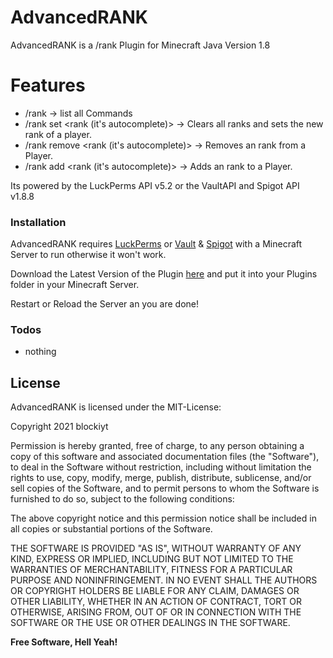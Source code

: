 # AdvancedRANK
AdvancedRANK is a /rank Plugin for Minecraft Java Version 1.8

# Features

  - /rank -> list all Commands
  - /rank set <player> <rank (it's autocomplete)> -> Clears all ranks and sets the new rank of a player.
  - /rank remove <player> <rank (it's autocomplete)> -> Removes an rank from a Player.
  - /rank add <player> <rank (it's autocomplete)> -> Adds an rank to a Player.

Its powered by the LuckPerms API v5.2 or the VaultAPI and Spigot API v1.8.8


### Installation

AdvancedRANK requires [LuckPerms](https://luckperms.net) or [Vault](https://www.spigotmc.org/resources/vault.34315/) & [Spigot](https://www.spigotmc.org/)  with a Minecraft Server to run otherwise it won't work.

Download the Latest Version of the Plugin [here](https://github.com/blockiyt/advancedrank/releases) and put it into your Plugins folder in your Minecraft Server.

Restart or Reload the Server an you are done!

### Todos

 - nothing


License
----

AdvancedRANK is licensed under the MIT-License:

Copyright 2021 blockiyt

Permission is hereby granted, free of charge, to any person obtaining a copy of this software and associated documentation files (the "Software"), to deal in the Software without restriction, including without limitation the rights to use, copy, modify, merge, publish, distribute, sublicense, and/or sell copies of the Software, and to permit persons to whom the Software is furnished to do so, subject to the following conditions:

The above copyright notice and this permission notice shall be included in all copies or substantial portions of the Software.

THE SOFTWARE IS PROVIDED "AS IS", WITHOUT WARRANTY OF ANY KIND, EXPRESS OR IMPLIED, INCLUDING BUT NOT LIMITED TO THE WARRANTIES OF MERCHANTABILITY, FITNESS FOR A PARTICULAR PURPOSE AND NONINFRINGEMENT. IN NO EVENT SHALL THE AUTHORS OR COPYRIGHT HOLDERS BE LIABLE FOR ANY CLAIM, DAMAGES OR OTHER LIABILITY, WHETHER IN AN ACTION OF CONTRACT, TORT OR OTHERWISE, ARISING FROM, OUT OF OR IN CONNECTION WITH THE SOFTWARE OR THE USE OR OTHER DEALINGS IN THE SOFTWARE.

**Free Software, Hell Yeah!**
